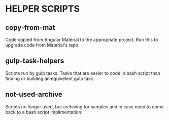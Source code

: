 # HELPER SCRIPTS

## copy-from-mat
Code copied from Angular Material to the appropriate project. Run this
to upgrade code from Material's repo.

## gulp-task-helpers

Scripts run by gulp tasks. Tasks that are easier to code in bash script
than finding or building an equivelent gulp task.

## not-used-archive

Scripts no longer used, but archiving for samples and in case need to
come back to a bash script implimentation.

